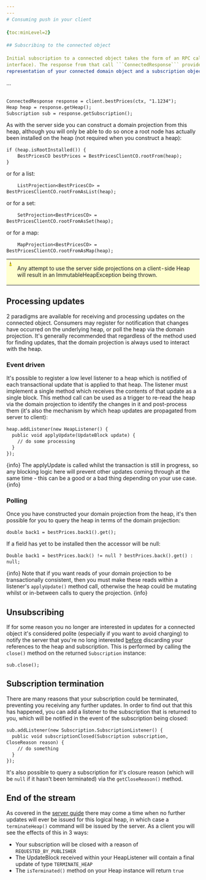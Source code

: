 ```yaml
---
---
# Consuming push in your client

{toc:minLevel=2}

## Subscribing to the connected object

Initial subscription to a connected object takes the form of an RPC call (which is available on the generated client
interface). The response from that call ```ConnectedResponse``` provides you with a heap which is the physical
representation of your connected domain object and a subscription object:

```
...
```

ConnectedResponse response = client.bestPrices(ctx, "1.1234");
Heap heap = response.getHeap();
Subscription sub = response.getSubscription();
```

As with the server side you can construct a domain projection from this heap, although you will only be able to do so
once a root node has actually been installed on the heap (not required when you construct a heap):

```
if (heap.isRootInstalled()) {
    BestPricesCO bestPrices = BestPricesClientCO.rootFrom(heap);
}
```

or for a list:
```
    ListProjection<BestPricesCO> = BestPricesClientCO.rootFromAsList(heap);
```

or for a set:
```
    SetProjection<BestPricesCO> = BestPricesClientCO.rootFromAsSet(heap);
```

or for a map:
```
    MapProjection<BestPricesCO> = BestPricesClientCO.rootFromAsMap(heap);
```


<table style='background-color: #FFFFCE;'>
    <tr>
        <td valign='top'><img src='warning.gif' width='16' height='16' align='center' valign='middle' border='0'></td>
        <td><p>Any attempt to use the server side projections on a client-side Heap will result in an ImmutableHeapException being thrown.</p></td>
    </tr>
</table>


## Processing updates

2 paradigms are available for receiving and processing updates on the connected object. Consumers may register for
notification that changes have occurred on the underlying heap, or poll the heap via the domain projection. It's generally
recommended that regardless of the method used for finding updates, that the domain projection is always used to interact
with the heap.

### Event driven

It's possible to register a low level listener to a heap which is notified of each transactional update that is applied
to that heap. The listener must implement a single method which receives the contents of that update as a single block.
This method call can be used as a trigger to re-read the heap via the domain projection to identify the changes in it and
post-process them (it's also the mechanism by which heap updates are propagated from server to client):

```
heap.addListener(new HeapListener() {
  public void applyUpdate(UpdateBlock update) {
    // do some processing
  }
});
```

{info}
The applyUpdate is called whilst the transaction is still in progress, so any blocking logic here will prevent other
updates coming through at the same time - this can be a good or a bad thing depending on your use case.
{info}

### Polling

Once you have constructed your domain projection from the heap, it's then possible for you to query the heap in terms of
the domain projection:

```
double back1 = bestPrices.back1().get();
```

If a field has yet to be installed then the accessor will be null:

```
Double back1 = bestPrices.back() != null ? bestPrices.back().get() : null;
```

{info}
Note that if you want reads of your domain projection to be transactionally consistent, then you must make these reads
within a listener's ```applyUpdate()``` method call, otherwise the heap could be mutating whilst or in-between calls to
query the projection.
{info}

## Unsubscribing

If for some reason you no longer are interested in updates for a connected object it's considered polite (especially if
you want to avoid charging) to notify the server that you're no long interested <u>before</u> discarding your references
to the heap and subscription. This is performed by calling the ```close()``` method on the returned ```Subscription```
instance:

```
sub.close();
```

## Subscription termination

There are many reasons that your subscription could be terminated, preventing you receiving any further updates. In order
to find out that this has happened, you can add a listener to the subscription that is returned to you, which will be
notified in the event of the subscription being closed:

```
sub.addListener(new Subscription.SubscriptionListener() {
  public void subscriptionClosed(Subscription subscription, CloseReason reason) {
    // do something
  }
});
```

It's also possible to query a subscription for it's closure reason (which will be ```null``` if it hasn't been terminated)
via the ```getCloseReason()``` method.

## End of the stream

As covered in the [server guide](Cougar_Push_Server.html) there may come a time when no further updates will ever be
issued for this logical heap, in which case a ```terminateHeap()``` command will be issued by the server. As a client
you will see the effects of this in 3 ways:

* Your subscription will be closed with a reason of ```REQUESTED_BY_PUBLISHER```
* The UpdateBlock received within your HeapListener will contain a final update of type ```TERMINATE_HEAP```
* The ```isTerminated()``` method on your Heap instance will return ```true```
